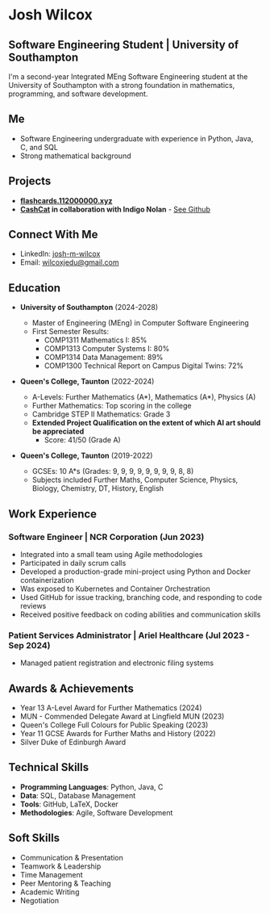 # Josh Wilcox

## Software Engineering Student | University of Southampton

I'm a second-year Integrated MEng Software Engineering student at the University of Southampton with a strong foundation in mathematics, programming, and software development.

## Me

- Software Engineering undergraduate with experience in Python, Java, C, and SQL
- Strong mathematical background

## Projects
- **[flashcards.112000000.xyz](https://flashcards.112000000.xyz)**
- **[CashCat](https://cashcat.app) in collaboration with Indigo Nolan** - [See Github](https://github.com/lemonaise-dev/cashcat)

## Connect With Me

- LinkedIn: [josh-m-wilcox](https://www.linkedin.com/in/josh-wilcox-swe/)
- Email: wilcoxjedu@gmail.com

## Education

- **University of Southampton** (2024-2028)
  - Master of Engineering (MEng) in Computer Software Engineering
  - First Semester Results:
    - COMP1311 Mathematics I: 85%
    - COMP1313 Computer Systems I: 80%
    - COMP1314 Data Management: 89%
    - COMP1300 Technical Report on Campus Digital Twins: 72%

- **Queen's College, Taunton** (2022-2024)
  - A-Levels: Further Mathematics (A*), Mathematics (A*), Physics (A)
  - Further Mathematics: Top scoring in the college
  - Cambridge STEP II Mathematics: Grade 3
  - **Extended Project Qualification on the extent of which AI art should be appreciated**
    - Score: 41/50 (Grade A)

- **Queen's College, Taunton** (2019-2022)
  - GCSEs: 10 A*s (Grades: 9, 9, 9, 9, 9, 9, 9, 9, 8, 8)
  - Subjects included Further Maths, Computer Science, Physics, Biology, Chemistry, DT, History, English

## Work Experience

### Software Engineer | NCR Corporation (Jun 2023)
- Integrated into a small team using Agile methodologies
- Participated in daily scrum calls
- Developed a production-grade mini-project using Python and Docker containerization
- Was exposed to Kubernetes and Container Orchestration
- Used GitHub for issue tracking, branching code, and responding to code reviews
- Received positive feedback on coding abilities and communication skills

### Patient Services Administrator | Ariel Healthcare (Jul 2023 - Sep 2024)
- Managed patient registration and electronic filing systems

## Awards & Achievements

- Year 13 A-Level Award for Further Mathematics (2024)
- MUN - Commended Delegate Award at Lingfield MUN (2023)
- Queen's College Full Colours for Public Speaking (2023)
- Year 11 GCSE Awards for Further Maths and History (2022)
- Silver Duke of Edinburgh Award

## Technical Skills

- **Programming Languages**: Python, Java, C
- **Data**: SQL, Database Management
- **Tools**: GitHub, LaTeX, Docker
- **Methodologies**: Agile, Software Development

## Soft Skills

- Communication & Presentation
- Teamwork & Leadership
- Time Management
- Peer Mentoring & Teaching
- Academic Writing
- Negotiation
